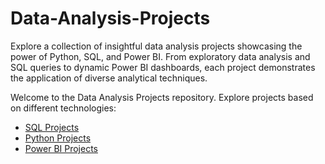 # Data-Analysis-Projects
Explore a collection of insightful data analysis projects showcasing the power of Python, SQL, and Power BI. From exploratory data analysis and SQL queries to dynamic Power BI dashboards, each project demonstrates the application of diverse analytical techniques.

Welcome to the Data Analysis Projects repository. Explore projects based on different technologies:

- [SQL Projects](https://github.com/OmPatel01/SQL-Data-Analysis-.git)
- [Python Projects](https://github.com/OmPatel01/Python-Exploratory-Data-Analysis-.git)
- [Power BI Projects](https://github.com/yourusername/Power-BI-Projects)
